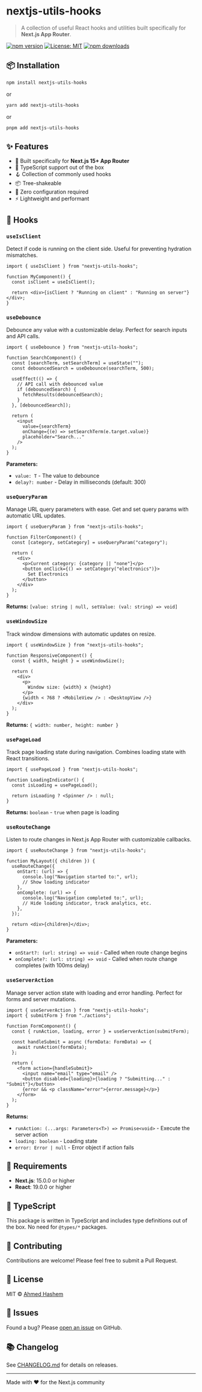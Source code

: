 # nextjs-utils-hooks

> A collection of useful React hooks and utilities built specifically for **Next.js App Router**.

[![npm version](https://img.shields.io/npm/v/nextjs-utils-hooks.svg)](https://www.npmjs.com/package/nextjs-utils-hooks)
[![License: MIT](https://img.shields.io/badge/License-MIT-yellow.svg)](https://opensource.org/licenses/MIT)
[![npm downloads](https://img.shields.io/npm/dw/nextjs-utils-hooks.svg?color=purple)](https://www.npmjs.com/package/nextjs-utils-hooks)

## 📦 Installation

```bash
npm install nextjs-utils-hooks
```

or

```bash
yarn add nextjs-utils-hooks
```

or

```bash
pnpm add nextjs-utils-hooks
```

## ✨ Features

- 🚀 Built specifically for **Next.js 15+ App Router**
- 🎯 TypeScript support out of the box
- 🪝 Collection of commonly used hooks
- 📦 Tree-shakeable
- 🔧 Zero configuration required
- ⚡ Lightweight and performant

## 🎯 Hooks

### `useIsClient`

Detect if code is running on the client side. Useful for preventing hydration mismatches.

```tsx
import { useIsClient } from "nextjs-utils-hooks";

function MyComponent() {
  const isClient = useIsClient();

  return <div>{isClient ? "Running on client" : "Running on server"}</div>;
}
```

### `useDebounce`

Debounce any value with a customizable delay. Perfect for search inputs and API calls.

```tsx
import { useDebounce } from "nextjs-utils-hooks";

function SearchComponent() {
  const [searchTerm, setSearchTerm] = useState("");
  const debouncedSearch = useDebounce(searchTerm, 500);

  useEffect(() => {
    // API call with debounced value
    if (debouncedSearch) {
      fetchResults(debouncedSearch);
    }
  }, [debouncedSearch]);

  return (
    <input
      value={searchTerm}
      onChange={(e) => setSearchTerm(e.target.value)}
      placeholder="Search..."
    />
  );
}
```

**Parameters:**

- `value: T` - The value to debounce
- `delay?: number` - Delay in milliseconds (default: 300)

### `useQueryParam`

Manage URL query parameters with ease. Get and set query params with automatic URL updates.

```tsx
import { useQueryParam } from "nextjs-utils-hooks";

function FilterComponent() {
  const [category, setCategory] = useQueryParam("category");

  return (
    <div>
      <p>Current category: {category || "none"}</p>
      <button onClick={() => setCategory("electronics")}>
        Set Electronics
      </button>
    </div>
  );
}
```

**Returns:** `[value: string | null, setValue: (val: string) => void]`

### `useWindowSize`

Track window dimensions with automatic updates on resize.

```tsx
import { useWindowSize } from "nextjs-utils-hooks";

function ResponsiveComponent() {
  const { width, height } = useWindowSize();

  return (
    <div>
      <p>
        Window size: {width} x {height}
      </p>
      {width < 768 ? <MobileView /> : <DesktopView />}
    </div>
  );
}
```

**Returns:** `{ width: number, height: number }`

### `usePageLoad`

Track page loading state during navigation. Combines loading state with React transitions.

```tsx
import { usePageLoad } from "nextjs-utils-hooks";

function LoadingIndicator() {
  const isLoading = usePageLoad();

  return isLoading ? <Spinner /> : null;
}
```

**Returns:** `boolean` - `true` when page is loading

### `useRouteChange`

Listen to route changes in Next.js App Router with customizable callbacks.

```tsx
import { useRouteChange } from "nextjs-utils-hooks";

function MyLayout({ children }) {
  useRouteChange({
    onStart: (url) => {
      console.log("Navigation started to:", url);
      // Show loading indicator
    },
    onComplete: (url) => {
      console.log("Navigation completed to:", url);
      // Hide loading indicator, track analytics, etc.
    },
  });

  return <div>{children}</div>;
}
```

**Parameters:**

- `onStart?: (url: string) => void` - Called when route change begins
- `onComplete?: (url: string) => void` - Called when route change completes (with 100ms delay)

### `useServerAction`

Manage server action state with loading and error handling. Perfect for forms and server mutations.

```tsx
import { useServerAction } from "nextjs-utils-hooks";
import { submitForm } from "./actions";

function FormComponent() {
  const { runAction, loading, error } = useServerAction(submitForm);

  const handleSubmit = async (formData: FormData) => {
    await runAction(formData);
  };

  return (
    <form action={handleSubmit}>
      <input name="email" type="email" />
      <button disabled={loading}>{loading ? "Submitting..." : "Submit"}</button>
      {error && <p className="error">{error.message}</p>}
    </form>
  );
}
```

**Returns:**

- `runAction: (...args: Parameters<T>) => Promise<void>` - Execute the server action
- `loading: boolean` - Loading state
- `error: Error | null` - Error object if action fails

## 🔧 Requirements

- **Next.js**: 15.0.0 or higher
- **React**: 19.0.0 or higher

## 📝 TypeScript

This package is written in TypeScript and includes type definitions out of the box. No need for `@types/*` packages.

## 🤝 Contributing

Contributions are welcome! Please feel free to submit a Pull Request.

## 📄 License

MIT © [Ahmed Hashem](https://github.com/yourusername)

## 🐛 Issues

Found a bug? Please [open an issue](https://github.com/yourusername/nextjs-utils-hooks/issues) on GitHub.

## 📚 Changelog

See [CHANGELOG.md](./CHANGELOG.md) for details on releases.

---

Made with ❤️ for the Next.js community
